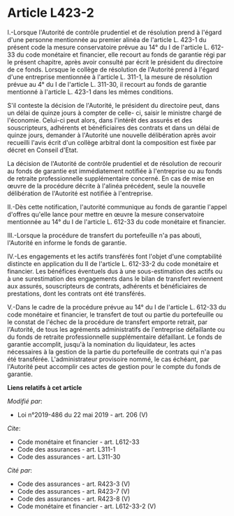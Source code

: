 # Article L423-2

I.-Lorsque l'Autorité de contrôle prudentiel et de résolution prend à l'égard d'une personne mentionnée au premier alinéa de
l'article L. 423-1 du présent code la mesure conservatoire prévue au 14° du I de l'article L. 612-33 du code monétaire et
financier, elle recourt au fonds de garantie régi par le présent chapitre, après avoir consulté par écrit le président du
directoire de ce fonds. Lorsque le collège de résolution de l'Autorité prend à l'égard d'une entreprise mentionnée à
l'article L. 311-1, la mesure de résolution prévue au 4° du I de l'article L. 311-30, il recourt au fonds de garantie
mentionné à l'article L. 423-1 dans les mêmes conditions. 

S'il conteste la décision de l'Autorité, le président du directoire peut, dans un délai de quinze jours à compter de celle-
ci, saisir le ministre chargé de l'économie. Celui-ci peut alors, dans l'intérêt des assurés et des souscripteurs, adhérents
et bénéficiaires des contrats et dans un délai de quinze jours, demander à l'Autorité une nouvelle délibération après avoir
recueilli l'avis écrit d'un collège arbitral dont la composition est fixée par décret en Conseil d'Etat. 

La décision de l'Autorité de contrôle prudentiel et de résolution de recourir au fonds de garantie est immédiatement notifiée
à l'entreprise ou au fonds de retraite professionnelle supplémentaire concerné. En cas de mise en œuvre de la procédure
décrite à l'alinéa précédent, seule la nouvelle délibération de l'Autorité est notifiée à l'entreprise. 

II.-Dès cette notification, l'autorité communique au fonds de garantie l'appel d'offres qu'elle lance pour mettre en œuvre la
mesure conservatoire mentionnée au 14° du I de l'article L. 612-33 du code monétaire et financier. 

III.-Lorsque la procédure de transfert du portefeuille n'a pas abouti, l'Autorité en informe le fonds de garantie. 

IV.-Les engagements et les actifs transférés font l'objet d'une comptabilité distincte en application du II de l'article L.
612-33-2 du code monétaire et financier. Les bénéfices éventuels dus à une sous-estimation des actifs ou à une surestimation
des engagements dans le bilan de transfert reviennent aux assurés, souscripteurs de contrats, adhérents et bénéficiaires de
prestations, dont les contrats ont été transférés. 

V.-Dans le cadre de la procédure prévue au 14° du I de l'article L. 612-33 du code monétaire et financier, le transfert de
tout ou partie du portefeuille ou le constat de l'échec de la procédure de transfert emporte retrait, par l'Autorité, de tous
les agréments administratifs de l'entreprise défaillante ou du fonds de retraite professionnelle supplémentaire défaillant.
Le fonds de garantie accomplit, jusqu'à la nomination du liquidateur, les actes nécessaires à la gestion de la partie du
portefeuille de contrats qui n'a pas été transférée. L'administrateur provisoire nommé, le cas échéant, par l'Autorité peut
accomplir ces actes de gestion pour le compte du fonds de garantie.

**Liens relatifs à cet article**

_Modifié par_:

  - Loi n°2019-486 du 22 mai 2019 - art. 206 (V)

_Cite_:

  - Code monétaire et financier - art. L612-33
  - Code des assurances - art. L311-1
  - Code des assurances - art. L311-30

_Cité par_:

  - Code des assurances - art. R423-3 (V)
  - Code des assurances - art. R423-7 (V)
  - Code des assurances - art. R423-8 (V)
  - Code monétaire et financier - art. L612-33-2 (V)
